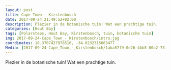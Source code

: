 ```yaml
---
layout: post
title: Cape Town - Kirstenbosch 
date: 2017-09-24 21:49:52+02:00
description: Plezier in de botanische tuin! Wat een prachtige tuin.
categories: [Hout Bay]
tags: [Polarsteps, Hout Bay, Kirstenbosch, tuin, botanische tuin]
img: 2017-09-24-Cape_Town_-_Kirstenbosch/intro.jpg
coordinates: 18.3707427978516, -34.0232315063477
Media: [2017-09-24-Cape_Town_-_Kirstenbosch/1aba57f9-0e26-4bb8-80a2-73f34ffe3299_large_image.jpg, 2017-09-24-Cape_Town_-_Kirstenbosch/a9c9fc60-45fa-4487-9a98-71af19dc02c7_large_image.jpg, 2017-09-24-Cape_Town_-_Kirstenbosch/1c4c8097-e084-4e19-8f23-1843da0ddc21_large_image.jpg, 2017-09-24-Cape_Town_-_Kirstenbosch/490992d3-ed31-4ffe-a6bc-0ad039422450_large_image.jpg, 2017-09-24-Cape_Town_-_Kirstenbosch/f7cbe602-abf2-46b8-813b-cbad7eadfd1a_large_image.jpg, 2017-09-24-Cape_Town_-_Kirstenbosch/f36ed495-8f67-4bd3-9b00-ed23e6898501_large_image.jpg, 2017-09-24-Cape_Town_-_Kirstenbosch/dece5357-c3bf-4b6b-9a67-d090f43808f3_large_image.jpg, 2017-09-24-Cape_Town_-_Kirstenbosch/141f58ae-0709-4800-a920-cfc5036f5e29_large_image.jpg]
---
```

Plezier in de botanische tuin! 
Wat een prachtige tuin.